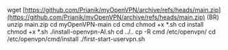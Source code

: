 wget [https://github.com/Prianik/myOpenVPN/archive/refs/heads/main.zip](https://github.com/Prianik/myOpenVPN/archive/refs/heads/main.zip) (BR)
unzip main.zip
cd myOpenVPN-main
cd cmd 
chmod +x *.sh
cd install
chmod +x *.sh
./install-openvpn-AI.sh
cd ../..
cp -R cmd /etc/openvpn/
cd /etc/openvpn/cmd/install
./first-start-uservpn.sh

